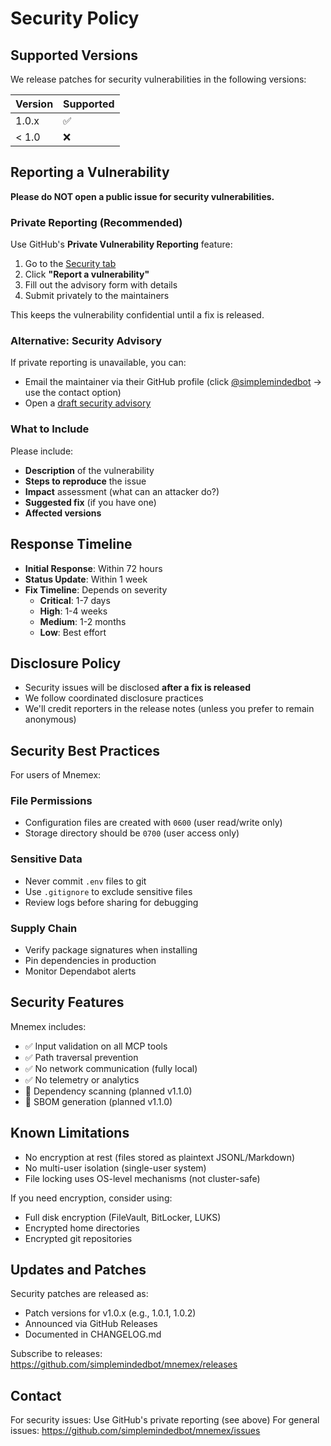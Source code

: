 # Security Policy

## Supported Versions

We release patches for security vulnerabilities in the following versions:

| Version | Supported          |
| ------- | ------------------ |
| 1.0.x   | :white_check_mark: |
| < 1.0   | :x:                |

## Reporting a Vulnerability

**Please do NOT open a public issue for security vulnerabilities.**

### Private Reporting (Recommended)

Use GitHub's **Private Vulnerability Reporting** feature:

1. Go to the [Security tab](https://github.com/simplemindedbot/mnemex/security)
2. Click **"Report a vulnerability"**
3. Fill out the advisory form with details
4. Submit privately to the maintainers

This keeps the vulnerability confidential until a fix is released.

### Alternative: Security Advisory

If private reporting is unavailable, you can:
- Email the maintainer via their GitHub profile (click [@simplemindedbot](https://github.com/simplemindedbot) → use the contact option)
- Open a [draft security advisory](https://github.com/simplemindedbot/mnemex/security/advisories/new)

### What to Include

Please include:
- **Description** of the vulnerability
- **Steps to reproduce** the issue
- **Impact** assessment (what can an attacker do?)
- **Suggested fix** (if you have one)
- **Affected versions**

## Response Timeline

- **Initial Response**: Within 72 hours
- **Status Update**: Within 1 week
- **Fix Timeline**: Depends on severity
  - **Critical**: 1-7 days
  - **High**: 1-4 weeks
  - **Medium**: 1-2 months
  - **Low**: Best effort

## Disclosure Policy

- Security issues will be disclosed **after a fix is released**
- We follow coordinated disclosure practices
- We'll credit reporters in the release notes (unless you prefer to remain anonymous)

## Security Best Practices

For users of Mnemex:

### File Permissions
- Configuration files are created with `0600` (user read/write only)
- Storage directory should be `0700` (user access only)

### Sensitive Data
- Never commit `.env` files to git
- Use `.gitignore` to exclude sensitive files
- Review logs before sharing for debugging

### Supply Chain
- Verify package signatures when installing
- Pin dependencies in production
- Monitor Dependabot alerts

## Security Features

Mnemex includes:
- ✅ Input validation on all MCP tools
- ✅ Path traversal prevention
- ✅ No network communication (fully local)
- ✅ No telemetry or analytics
- 🚧 Dependency scanning (planned v1.1.0)
- 🚧 SBOM generation (planned v1.1.0)

## Known Limitations

- No encryption at rest (files stored as plaintext JSONL/Markdown)
- No multi-user isolation (single-user system)
- File locking uses OS-level mechanisms (not cluster-safe)

If you need encryption, consider using:
- Full disk encryption (FileVault, BitLocker, LUKS)
- Encrypted home directories
- Encrypted git repositories

## Updates and Patches

Security patches are released as:
- Patch versions for v1.0.x (e.g., 1.0.1, 1.0.2)
- Announced via GitHub Releases
- Documented in CHANGELOG.md

Subscribe to releases: https://github.com/simplemindedbot/mnemex/releases

## Contact

For security issues: Use GitHub's private reporting (see above)
For general issues: https://github.com/simplemindedbot/mnemex/issues
